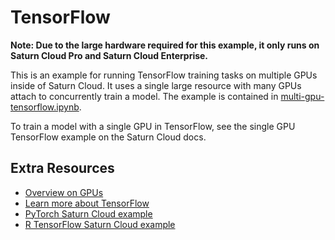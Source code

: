 # TensorFlow 

**Note: Due to the large hardware required for this example, it only runs on Saturn Cloud Pro and Saturn Cloud Enterprise.**

This is an example for running TensorFlow training tasks on multiple GPUs inside of Saturn Cloud. It uses a single large resource with many GPUs attach to concurrently train a model. The example is contained in [multi-gpu-tensorflow.ipynb](multi-gpu-tensorflow.ipynb).

To train a model with a single GPU in TensorFlow, see the single GPU TensorFlow example on the Saturn Cloud docs.



## Extra Resources
* [Overview on GPUs](https://saturncloud.io/docs/reference/intro_to_gpu/)
* [Learn more about TensorFlow](https://www.tensorflow.org/)
* [PyTorch Saturn Cloud example](https://saturncloud.io/docs/examples/python/pytorch/)
* [R TensorFlow Saturn Cloud example](https://saturncloud.io/docs/examples/r/torch/)